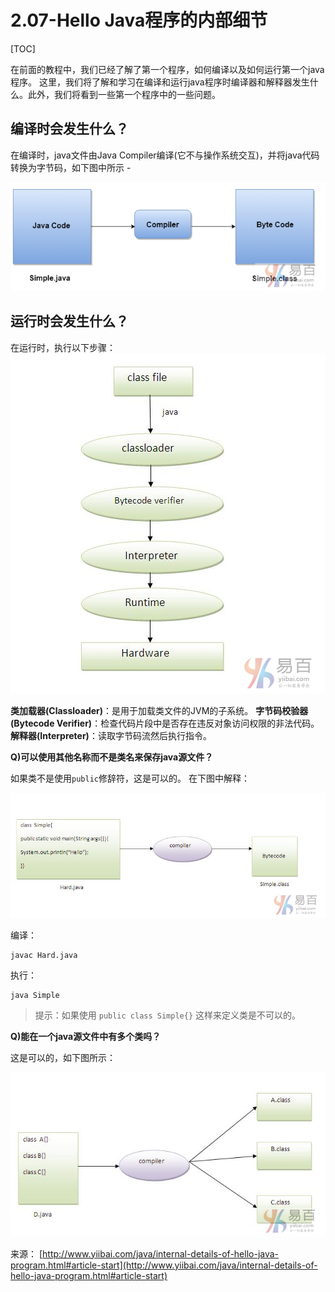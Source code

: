 # 2.07-Hello Java程序的内部细节

[TOC]

在前面的教程中，我们已经了解了第一个程序，如何编译以及如何运行第一个java程序。 这里，我们将了解和学习在编译和运行java程序时编译器和解释器发生什么。此外，我们将看到一些第一个程序中的一些问题。

## 编译时会发生什么？

在编译时，java文件由Java Compiler编译(它不与操作系统交互)，并将java代码转换为字节码，如下图中所示 -

![img](images/691090337_29596.png)

## 运行时会发生什么？

在运行时，执行以下步骤：
![img](images/424090338_97640.png)

**类加载器(Classloader)**：是用于加载类文件的JVM的子系统。
**字节码校验器(Bytecode Verifier)**：检查代码片段中是否存在违反对象访问权限的非法代码。
**解释器(Interpreter)**：读取字节码流然后执行指令。

**Q)可以使用其他名称而不是类名来保存java源文件？**

如果类不是使用`public`修辞符，这是可以的。 在下图中解释：

![img](images/551090344_46583.png)

编译：

```
javac Hard.java

```

执行：

```
java Simple

```

> 提示：如果使用 `public class Simple{}` 这样来定义类是不可以的。

**Q)能在一个java源文件中有多个类吗？**

这是可以的，如下图所示：

![img](images/139090347_65447.png)

来源： [http://www.yiibai.com/java/internal-details-of-hello-java-program.html#article-start](http://www.yiibai.com/java/internal-details-of-hello-java-program.html#article-start)